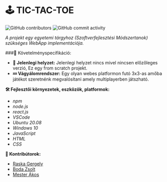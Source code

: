 
# **:joystick: TIC-TAC-TOE** 

![GitHub contributors](https://img.shields.io/github/contributors/wenjaze/Tic-Tac-Toe?color=green) ![GitHub commit activity](https://img.shields.io/github/commit-activity/w/wenjaze/Tic-Tac-Toe?color=green)

_A projekt egy egyetemi tárgyhoz (Szoftverfejlesztési Módszertanok) szükséges WebApp implementációja._

###:bookmark_tabs: Követelményspecifikáció:
- **:date: Jelenlegi helyzet:**
Jelenlegi helyzet nincs mivel nincsen előzőleges verzió,
Ez egy from scratch projekt.
- **:zzz: Vágyálomrendszer:**
Egy olyan webes platformon futó 3x3-as amőba játékot szeretnénk
megvalósítani amely multiplayerben játszható.

__:hammer_and_wrench: Fejlesztői környezetek, eszközök, platformok:__
  - _npm_
  - _node.js_
  - _react.js_
  - _VSCode_
  - _Ubuntu 20.08_
  - _Windows 10_
  - *JavaScript*
  - *HTML*
  - *CSS*

**:handshake: Kontribútorok:**
- [Raska Gergely](www.github.com/wenjaze)
- [Boda Zsolt](www.github.com/GTDiablo)
- [Mester Ákos](www.github.com/mesterakos963)